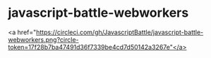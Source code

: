 javascript-battle-webworkers
============================

<a href="https://circleci.com/gh/JavascriptBattle/javascript-battle-webworkers.png?circle-token=17f28b7ba47491d36f7339be4cd7d50142a3267e"</a>

